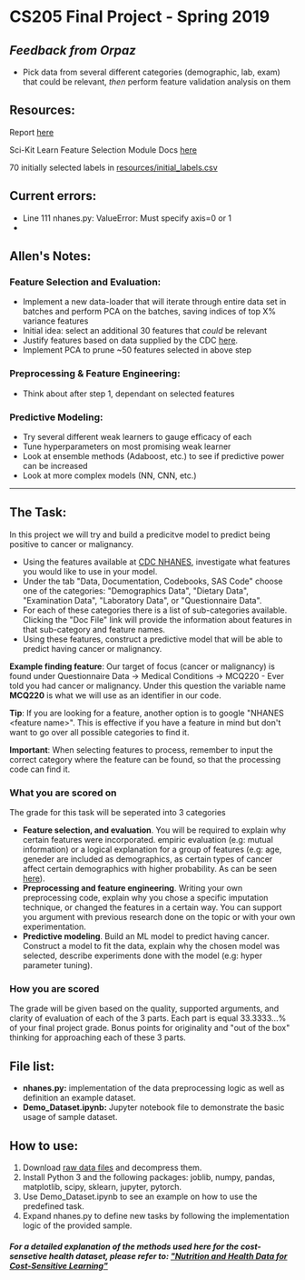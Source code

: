 # CS205 Final Project - Spring 2019

## _Feedback from Orpaz_ 
* Pick data from several different categories (demographic, lab, exam) that could be relevant, _then_ perform feature validation analysis on them

## Resources:
Report [here](https://docs.google.com/document/d/1jUftd13rJ3P60uLVy4d9HDaSETmk_iaZchPTOLEFdzA/edit?usp=sharing)

Sci-Kit Learn Feature Selection Module Docs [here](https://scikit-learn.org/stable/modules/feature_selection.html)

70 initially selected labels in [resources/initial_labels.csv](/resources/initial_labels.csv)

## Current errors:
* Line 111 nhanes.py: ValueError: Must specify axis=0 or 1
* 

## Allen's Notes:
### Feature Selection and Evaluation:
* Implement a new data-loader that will iterate through entire data set in batches and perform PCA on the batches, saving indices of top X% variance features
* Initial idea: select an additional 30 features that _could_ be relevant
* Justify features based on data supplied by the CDC [here](https://gis.cdc.gov/Cancer/USCS/DataViz.html).
* Implement PCA to prune ~50 features selected in above step

### Preprocessing & Feature Engineering:
* Think about after step 1, dependant on selected features

### Predictive Modeling:
* Try several different weak learners to gauge efficacy of each
* Tune hyperparameters on most promising weak learner
* Look at ensemble methods (Adaboost, etc.) to see if predictive power can be increased 
* Look at more complex models (NN, CNN, etc.)
___

## The Task:
In this project we will try and build a predicitve model to predict being positive to cancer or malignancy.
- Using the features available at [CDC NHANES](https://wwwn.cdc.gov/nchs/nhanes/continuousnhanes/default.aspx?BeginYear=2015), investigate what features you would like to use in your model. 
- Under the tab "Data, Documentation, Codebooks, SAS Code" choose one of the categories: "Demographics Data", "Dietary Data", "Examination Data", "Laboratory Data", or "Questionnaire Data". 
- For each of these categories there is a list of sub-categories available. Clicking the "Doc File" link will provide the information about features in that sub-category and feature names.
- Using these features, construct a predictive model that will be able to predict having cancer or malignancy.

**Example finding feature**: Our target of focus (cancer or malignancy) is found under Questionnaire Data -> Medical Conditions -> MCQ220 - Ever told you had cancer or malignancy. Under this question the variable name **MCQ220** is what we will use as an identifier in our code.

**Tip**: If you are looking for a feature, another option is to google "NHANES \<feature name\>". This is effective if you have a feature in mind but don't want to go over all possible categories to find it.

**Important**: When selecting features to process, remember to input the correct category where the feature can be found, so that the processing code can find it.
  
### What you are scored on
The grade for this task will be seperated into 3 categories
- **Feature selection, and evaluation**. You will be required to explain why certain features were incorporated. empiric evaluation (e.g: mutual information) or a logical explanation for a group of features (e.g: age, geneder are included as demographics, as certain types of cancer affect certain demographics with higher probability. As can be seen [here](https://gis.cdc.gov/Cancer/USCS/DataViz.html)).
- **Preprocessing and feature engineering**. Writing your own preprocessing code, explain why you chose a specific imputation technique, or changed the features in a certain way. You can support you argument with previous research done on the topic or with your own experimentation.
- **Predictive modeling**. Build an ML model to predict having cancer. Construct a model to fit the data, explain why the chosen model was selected, describe experiments done with the model (e.g: hyper parameter tuning).

### How you are scored
The grade will be given based on the quality, supported arguments, and clarity of evaluation of each of the 3 parts.
Each part is equal 33.3333...% of your final project grade. Bonus points for originality and "out of the box" thinking for approaching each of these 3 parts.


## File list:
- **nhanes.py:** implementation of the data preprocessing logic as well as definition an example dataset.
- **Demo_Dataset.ipynb:** Jupyter notebook file to demonstrate the basic usage of sample dataset.

## How to use:
1) Download [raw data files](https://drive.google.com/file/d/1hFp7O747408D8t5442f0Sjit7wXKXI1z/view?usp=sharing) and decompress them.
2) Install Python 3 and the following packages: joblib, numpy, pandas, matplotlib, scipy, sklearn, jupyter, pytorch.
3) Use Demo_Dataset.ipynb to see an example on how to use the predefined task.
4) Expand nhanes.py to define new tasks by following the implementation logic of the provided sample.


##### For a detailed explanation of the methods used here for the cost-sensetive health dataset, please refer to: ["Nutrition and Health Data for Cost-Sensitive Learning"](https://arxiv.org/abs/1902.07102)
